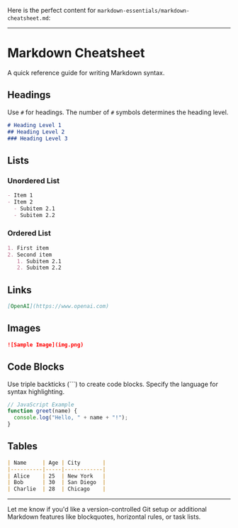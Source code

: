Here is the perfect content for `markdown-essentials/markdown-cheatsheet.md`:

---

# Markdown Cheatsheet

A quick reference guide for writing Markdown syntax.

## Headings

Use `#` for headings. The number of `#` symbols determines the heading level.

```markdown
# Heading Level 1
## Heading Level 2
### Heading Level 3
```

## Lists

### Unordered List

```markdown
- Item 1
- Item 2
  - Subitem 2.1
  - Subitem 2.2
```

### Ordered List

```markdown
1. First item
2. Second item
   1. Subitem 2.1
   2. Subitem 2.2
```

## Links

```markdown
[OpenAI](https://www.openai.com)
```

## Images

```markdown
![Sample Image](img.png)
```

## Code Blocks

Use triple backticks (\`\`\`) to create code blocks. Specify the language for syntax highlighting.

```js
// JavaScript Example
function greet(name) {
  console.log("Hello, " + name + "!");
}
```

## Tables

```markdown
| Name     | Age | City       |
|----------|-----|------------|
| Alice    | 25  | New York   |
| Bob      | 30  | San Diego  |
| Charlie  | 28  | Chicago    |
```

---

Let me know if you'd like a version-controlled Git setup or additional Markdown features like blockquotes, horizontal rules, or task lists.
